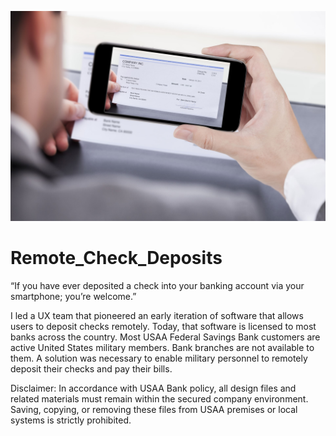 ![header_image](remote-check-deposits.jpg)
# Remote_Check_Deposits
“If you have ever deposited a check into your banking account via your smartphone; you’re welcome.”  

I led a UX team that pioneered an early iteration of software that allows users to deposit checks remotely.  Today, that software is licensed to most banks across the country.  Most USAA Federal Savings Bank customers are active United States military members.  Bank branches are not available to them.  A solution was necessary to enable military personnel to remotely deposit their checks and pay their bills.

Disclaimer:
In accordance with USAA Bank policy, all design files and related materials must remain within the secured company environment. Saving, copying, or removing these files from USAA premises or local systems is strictly prohibited.

